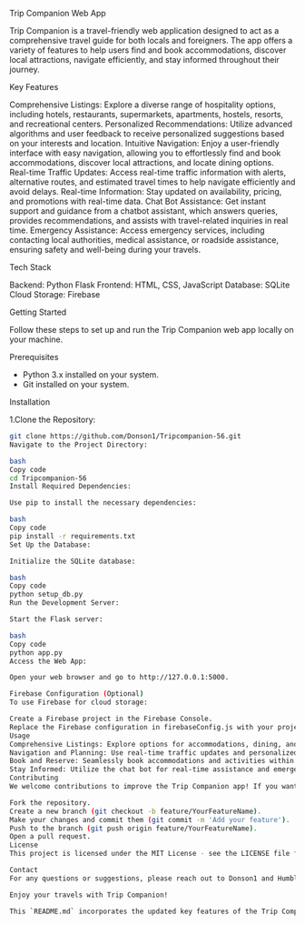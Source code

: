 Trip Companion Web App

Trip Companion is a travel-friendly web application designed to act as a comprehensive travel guide for both locals and foreigners. The app offers a variety of features to help users find and book accommodations, discover local attractions, navigate efficiently, and stay informed throughout their journey.

Key Features

Comprehensive Listings: Explore a diverse range of hospitality options, including hotels, restaurants, supermarkets, apartments, hostels, resorts, and recreational centers.
Personalized Recommendations: Utilize advanced algorithms and user feedback to receive personalized suggestions based on your interests and location.
Intuitive Navigation: Enjoy a user-friendly interface with easy navigation, allowing you to effortlessly find and book accommodations, discover local attractions, and locate dining options.
Real-time Traffic Updates: Access real-time traffic information with alerts, alternative routes, and estimated travel times to help navigate efficiently and avoid delays.
Real-time Information: Stay updated on availability, pricing, and promotions with real-time data.
Chat Bot Assistance: Get instant support and guidance from a chatbot assistant, which answers queries, provides recommendations, and assists with travel-related inquiries in real time.
Emergency Assistance: Access emergency services, including contacting local authorities, medical assistance, or roadside assistance, ensuring safety and well-being during your travels.

Tech Stack

Backend: Python Flask
Frontend: HTML, CSS, JavaScript
Database: SQLite
Cloud Storage: Firebase

Getting Started

Follow these steps to set up and run the Trip Companion web app locally on your machine.

Prerequisites

- Python 3.x installed on your system.
- Git installed on your system.

Installation

1.Clone the Repository:

   ```bash
   git clone https://github.com/Donson1/Tripcompanion-56.git
Navigate to the Project Directory:

bash
Copy code
cd Tripcompanion-56
Install Required Dependencies:

Use pip to install the necessary dependencies:

bash
Copy code
pip install -r requirements.txt
Set Up the Database:

Initialize the SQLite database:

bash
Copy code
python setup_db.py
Run the Development Server:

Start the Flask server:

bash
Copy code
python app.py
Access the Web App:

Open your web browser and go to http://127.0.0.1:5000.

Firebase Configuration (Optional)
To use Firebase for cloud storage:

Create a Firebase project in the Firebase Console.
Replace the Firebase configuration in firebaseConfig.js with your project-specific details.
Usage
Comprehensive Listings: Explore options for accommodations, dining, and entertainment.
Navigation and Planning: Use real-time traffic updates and personalized recommendations for efficient travel.
Book and Reserve: Seamlessly book accommodations and activities within the app.
Stay Informed: Utilize the chat bot for real-time assistance and emergency services.
Contributing
We welcome contributions to improve the Trip Companion app! If you want to contribute, please follow these steps:

Fork the repository.
Create a new branch (git checkout -b feature/YourFeatureName).
Make your changes and commit them (git commit -m 'Add your feature').
Push to the branch (git push origin feature/YourFeatureName).
Open a pull request.
License
This project is licensed under the MIT License - see the LICENSE file for details.

Contact
For any questions or suggestions, please reach out to Donson1 and Humble07.

Enjoy your travels with Trip Companion!

This `README.md` incorporates the updated key features of the Trip Companion web app, making it more aligned with the specific functionalities you described.






